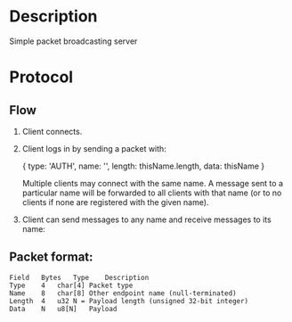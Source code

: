 # Description

Simple packet broadcasting server

# Protocol

## Flow

1. Client connects.

2. Client logs in by sending a packet with:

	{ type: 'AUTH', name: '', length: thisName.length, data: thisName }

   Multiple clients may connect with the same name.  A message sent to a particular name will be forwarded to all clients with that name (or to no clients if none are registered with the given name).

3. Client can send messages to any name and receive messages to its name:

## Packet format:

	Field	Bytes	Type	Description
	Type	4	char[4]	Packet type
	Name	8	char[8]	Other endpoint name (null-terminated)
	Length	4	u32	N = Payload length (unsigned 32-bit integer)
	Data	N	u8[N]	Payload
